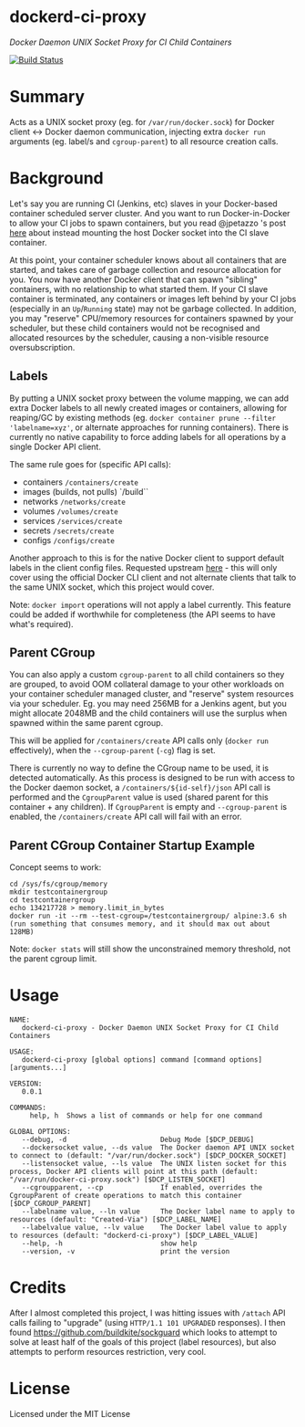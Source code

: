 # dockerd-ci-proxy

*Docker Daemon UNIX Socket Proxy for CI Child Containers*

[![Build Status](https://travis-ci.org/CpuID/dockerd-ci-proxy.svg?branch=master)](https://travis-ci.org/CpuID/dockerd-ci-proxy)

# Summary

Acts as a UNIX socket proxy (eg. for `/var/run/docker.sock`) for Docker client <-> Docker daemon communication, injecting extra `docker run` arguments (eg. label/s and `cgroup-parent`) to all resource creation calls.

# Background

Let's say you are running CI (Jenkins, etc) slaves in your Docker-based container scheduled server cluster. And you want to run Docker-in-Docker to allow your CI jobs to spawn containers, but you read @jpetazzo 's post [here](https://jpetazzo.github.io/2015/09/03/do-not-use-docker-in-docker-for-ci/) about instead mounting the host Docker socket into the CI slave container.

At this point, your container scheduler knows about all containers that are started, and takes care of garbage collection and resource allocation for you. You now have another Docker client that can spawn "sibling" containers, with no relationship to what started them. If your CI slave container is terminated, any containers or images left behind by your CI jobs (especially in an `Up`/`Running` state) may not be garbage collected. In addition, you may "reserve" CPU/memory resources for containers spawned by your scheduler, but these child containers would not be recognised and allocated resources by the scheduler, causing a non-visible resource oversubscription.

## Labels

By putting a UNIX socket proxy between the volume mapping, we can add extra Docker labels to all newly created images or containers, allowing for reaping/GC by existing methods (eg. `docker container prune --filter 'labelname=xyz'`, or alternate approaches for running containers). There is currently no native capability to force adding labels for all operations by a single Docker API client.

The same rule goes for (specific API calls):

- containers `/containers/create`
- images (builds, not pulls) `/build``
- networks `/networks/create`
- volumes `/volumes/create`
- services `/services/create`
- secrets `/secrets/create`
- configs `/configs/create`


Another approach to this is for the native Docker client to support default labels in the client config files. Requested upstream [here](https://github.com/moby/moby/issues/33644) - this will only cover using the official Docker CLI client and not alternate clients that talk to the same UNIX socket, which this project would cover.

Note: `docker import` operations will not apply a label currently. This feature could be added if worthwhile for completeness (the API seems to have what's required).

## Parent CGroup

You can also apply a custom `cgroup-parent` to all child containers so they are grouped, to avoid OOM collateral damage to your other workloads on your container scheduler managed cluster, and "reserve" system resources via your scheduler. Eg. you may need 256MB for a Jenkins agent, but you might allocate 2048MB and the child containers will use the surplus when spawned within the same parent cgroup.

This will be applied for `/containers/create` API calls only (`docker run` effectively), when the `--cgroup-parent` (`-cg`) flag is set.

There is currently no way to define the CGroup name to be used, it is detected automatically. As this process is designed to be run with access to the Docker daemon socket, a `/containers/${id-self}/json` API call is performed and the `CgroupParent` value is used (shared parent for this container + any children). If `CgroupParent` is empty and `--cgroup-parent` is enabled, the `/containers/create` API call will fail with an error.

## Parent CGroup Container Startup Example

Concept seems to work:

```
cd /sys/fs/cgroup/memory
mkdir testcontainergroup
cd testcontainergroup
echo 134217728 > memory.limit_in_bytes
docker run -it --rm --test-cgroup=/testcontainergroup/ alpine:3.6 sh
(run something that consumes memory, and it should max out about 128MB)
```

Note: `docker stats` will still show the unconstrained memory threshold, not the parent cgroup limit.

# Usage

```
NAME:
   dockerd-ci-proxy - Docker Daemon UNIX Socket Proxy for CI Child Containers

USAGE:
   dockerd-ci-proxy [global options] command [command options] [arguments...]

VERSION:
   0.0.1

COMMANDS:
     help, h  Shows a list of commands or help for one command

GLOBAL OPTIONS:
   --debug, -d                       Debug Mode [$DCP_DEBUG]
   --dockersocket value, --ds value  The Docker daemon API UNIX socket to connect to (default: "/var/run/docker.sock") [$DCP_DOCKER_SOCKET]
   --listensocket value, --ls value  The UNIX listen socket for this process, Docker API clients will point at this path (default: "/var/run/docker-ci-proxy.sock") [$DCP_LISTEN_SOCKET]
   --cgroupparent, --cp              If enabled, overrides the CgroupParent of create operations to match this container [$DCP_CGROUP_PARENT]
   --labelname value, --ln value     The Docker label name to apply to resources (default: "Created-Via") [$DCP_LABEL_NAME]
   --labelvalue value, --lv value    The Docker label value to apply to resources (default: "dockerd-ci-proxy") [$DCP_LABEL_VALUE]
   --help, -h                        show help
   --version, -v                     print the version
```

# Credits

After I almost completed this project, I was hitting issues with `/attach` API calls failing to "upgrade" (using `HTTP/1.1 101 UPGRADED` responses). I then found https://github.com/buildkite/sockguard which looks to attempt to solve at least half of the goals of this project (label resources), but also attempts to perform resources restriction, very cool.

# License

Licensed under the MIT License
